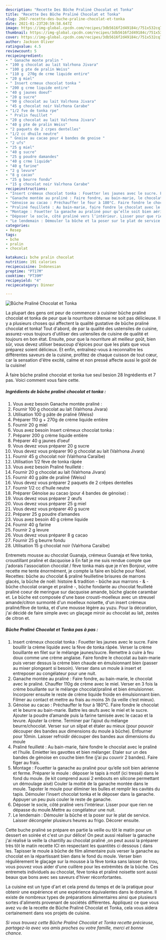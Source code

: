 ```yaml
---
description: "Recette Des Bûche Praliné Chocolat et Tonka"
title: "Recette Des Bûche Praliné Chocolat et Tonka"
slug: 2667-recette-des-buche-praline-chocolat-et-tonka
date: 2021-01-23T20:59:58.647Z
image: https://img-global.cpcdn.com/recipes/3db5616f2d49184c/751x532cq70/buche-praline-chocolat-et-tonka-photo-principale-de-la-recette.jpg
thumbnail: https://img-global.cpcdn.com/recipes/3db5616f2d49184c/751x532cq70/buche-praline-chocolat-et-tonka-photo-principale-de-la-recette.jpg
cover: https://img-global.cpcdn.com/recipes/3db5616f2d49184c/751x532cq70/buche-praline-chocolat-et-tonka-photo-principale-de-la-recette.jpg
author: Jackson Oliver
ratingvalue: 4.5
reviewcount: 5
recipeingredient:
- " Ganache monte pralin "
- "100 g chocolat au lait Valrhona Jivara"
- "100 g pte de pralin Weiss"
- "110 g  270g de crme liquide entire"
- "20 g miel"
- " Insert crmeux chocolat tonka "
- "200 g crme liquide entire"
- "40 g jaunes doeuf"
- "20 g sucre"
- "90 g chocolat au lait Valrhona Jivara"
- "45 g chocolat noir Valrhona Carabe"
- "1/2 fve de tonka rpe"
- " Pralin feuillet "
- "20 g chocolat au lait Valrhona Jivara"
- "40 g pte de pralin Weiss"
- "2 paquets de 2 crpes dentelles"
- "1/2 cc dhuile neutre"
- " Gnoise au cacao pour 4 bandes de gnoise "
- "2 ufs"
- "25 g miel"
- "40 g sucre"
- "25 g poudre damandes"
- "40 g crme liquide"
- "40 g farine"
- "2 g levure"
- "8 g cacao"
- "25 g beurre fondu"
- "15 g chocolat noir Valrhona Carabe"
recipeinstructions:
- "Insert crémeux chocolat tonka : Fouetter les jaunes avec le sucre. Faire bouillir la crème liquide avec la fève de tonka râpée. Verser la crème bouillante en filet sur le mélange jaunes/sucre. Remettre à cuire à feu doux comme une crème anglaise. Faire fondre le chocolat au bain-marie puis verser dessus la crème bien chaude en émulsionnant bien (passer au mixer plongeant si besoin). Verser dans un moule à insert et entreposer au congélateur pour une nuit."
- "Ganache montée au praliné : Faire fondre, au bain-marie, le chocolat avec le praliné. Chauffer 110g de crème avec le miel. Verser en 3 fois la crème bouillante sur le mélange chocolat/praliné et bien émulsionner. Incorporer ensuite le reste de crème liquide froide en émulsionnant bien. Filmer au contact et mettre au frais au moins 3h (la veille c’est mieux)."
- "Génoise au cacao : Préchauffer le four à 180°C. Faire fondre le chocolat et le beurre au bain-marie. Battre les œufs avec le miel et le sucre. Ajouter la poudre d’amande puis la farine tamisée avec le cacao et la levure. Ajouter la crème. Terminer par l’ajout du mélange beurre/chocolat. Verser sur un silpat et étaler au mieux (pour pouvoir découper des bandes aux dimensions du moule à bûche). Enfourner pour 10min. Laisser refroidir découper des bandes aux dimensions du moule"
- "Praliné feuilleté : Au bain-marie, faire fondre le chocolat avec le praliné et l’huile. Emietter les gavottes et bien mélanger. Etaler sur un des bandes de génoise en couche bien fine (j’ai pu couvrir 2 bandes). Faire figer au frais."
- "Montage : Fouetter la ganache au praliné pour qu’elle soit bien aérienne et ferme. Préparer le moule : déposer le tapis à motif (ici tressé) dans le fond du moule. (le kit comprend aussi 2 embouts en silicone permettant un démoulage aisé) Couler la moitié de la ganache montée dans le moule. Tapoter le moule pour éliminer les bulles et remplir les cavités du tapis. Démouler l’insert chocolat tonka et le déposer dans la ganache. Appuyer un peu puis couler le reste de ganache."
- "Déposer le socle, côté praliné vers l’intérieur. Lisser pour que rien ne dépasse du moule.Mettre au congélateur une nuit."
- "Le lendemain : Démouler la bûche et la poser sur le plat de service. Laisser décongeler plusieurs heures au frigo. Décorer ensuite."
categories:
- Resep
tags:
- bche
- pralin
- chocolat

katakunci: bche pralin chocolat 
nutrition: 191 calories
recipecuisine: Indonesian
preptime: "PT17M"
cooktime: "PT39M"
recipeyield: "4"
recipecategory: Dinner

---
```



![Bûche Praliné Chocolat et Tonka](https://img-global.cpcdn.com/recipes/3db5616f2d49184c/751x532cq70/buche-praline-chocolat-et-tonka-photo-principale-de-la-recette.jpg)

La plupart des gens ont peur de commencer à cuisiner bûche praliné chocolat et tonka de peur que la nourriture obtenue ne soit pas délicieuse. Il y a plusieurs choses qui affectent la qualité gustative de bûche praliné chocolat et tonka! Tout d'abord, de par la qualité des ustensiles de cuisine, assurez-vous toujours d'utiliser des ustensiles de cuisine de qualité et toujours en bon état. Ensuite, pour que la nourriture ait meilleur goût, bien sûr, vous devez utiliser beaucoup d'épices pour que les plats que vous préparez soient délicieux. Et enfin, entraînez-vous à reconnaître les différentes saveurs de la cuisine, profitez de chaque cuisson de tout cœur, car la sensation d'être excité, calme et non pressé affecte aussi le goût de la cuisine!

<!--inarticleads1-->

À faire bûche praliné chocolat et tonka tue seul besion 28 Ingrédients et 7 pas. Voici comment vous faire cette.

##### Ingrédients de bûche praliné chocolat et tonka :

1. Vous avez besoin  Ganache montée praliné :
1. Fournir 100 g chocolat au lait (Valrhona Jivara)
1. Utilisation 100 g pâte de praliné (Weiss)
1. Préparer 110 g + 270g de crème liquide entière
1. Fournir 20 g miel
1. Vous avez besoin  Insert crémeux chocolat tonka :
1. Préparer 200 g crème liquide entière
1. Préparer 40 g jaunes d’oeuf
1. Vous devez vous préparer 20 g sucre
1. Vous devez vous préparer 90 g chocolat au lait (Valrhona Jivara)
1. Fournir 45 g chocolat noir (Valrhona Caraïbe)
1. Utilisation 1/2 fève de tonka râpée
1. Vous avez besoin  Praliné feuilleté :
1. Fournir 20 g chocolat au lait (Valrhona Jivara)
1. Fournir 40 g pâte de praliné (Weiss)
1. Vous devez vous préparer 2 paquets de 2 crêpes dentelles
1. Fournir 1/2 cc d’huile neutre
1. Préparer  Génoise au cacao (pour 4 bandes de génoise) :
1. Vous devez vous préparer 2 œufs
1. Vous devez vous préparer 25 g miel
1. Vous devez vous préparer 40 g sucre
1. Préparer 25 g poudre d’amandes
1. Vous avez besoin 40 g crème liquide
1. Fournir 40 g farine
1. Fournir 2 g levure
1. Vous devez vous préparer 8 g cacao
1. Fournir 25 g beurre fondu
1. Utilisation 15 g chocolat noir (Valrhona Caraïbe)


Entremets mousse au chocolat Guanaja, crémeux Guanaja et fève tonka, croustillant praliné et dacquoise à En fait je me suis rendue compte que j&#39;adorais l&#39;association chocolat / fève tonka mais que je n&#39;en Bonjour, votre recette me tente énormément, je compte la faire en bûche pour Noel. Recettes: bûche au chocolat &amp; praliné feuilletine brisures de marrons glacés, la bûche de noël: histoire &amp; tradition - bûche aux marrons - &amp; - bûche chocolat orange et praliné -, bûche fondante au chocolat feuilleté praliné coeur de meringue sur dacquoise amande, bûche glacée carambar et. Le bûche est composée d&#39;une base crousti-moelleux avec un streusel amande/citron surmonté d&#39;un moelleux noisette, d&#39;un insert crémeux praliné/fève de tonka, et d&#39;une mousse légère au yuzu. Pour la décoration, j&#39;ai décidé de faire simple avec un glaçage miroir au chocolat au lait, zestes de citron et. 

<!--inarticleads2-->

##### Bûche Praliné Chocolat et Tonka pas à pas :

1. Insert crémeux chocolat tonka : Fouetter les jaunes avec le sucre. Faire bouillir la crème liquide avec la fève de tonka râpée. Verser la crème bouillante en filet sur le mélange jaunes/sucre. Remettre à cuire à feu doux comme une crème anglaise. Faire fondre le chocolat au bain-marie puis verser dessus la crème bien chaude en émulsionnant bien (passer au mixer plongeant si besoin). Verser dans un moule à insert et entreposer au congélateur pour une nuit.
1. Ganache montée au praliné : Faire fondre, au bain-marie, le chocolat avec le praliné. Chauffer 110g de crème avec le miel. Verser en 3 fois la crème bouillante sur le mélange chocolat/praliné et bien émulsionner. Incorporer ensuite le reste de crème liquide froide en émulsionnant bien. Filmer au contact et mettre au frais au moins 3h (la veille c’est mieux).
1. Génoise au cacao : Préchauffer le four à 180°C. Faire fondre le chocolat et le beurre au bain-marie. Battre les œufs avec le miel et le sucre. Ajouter la poudre d’amande puis la farine tamisée avec le cacao et la levure. Ajouter la crème. Terminer par l’ajout du mélange beurre/chocolat. Verser sur un silpat et étaler au mieux (pour pouvoir découper des bandes aux dimensions du moule à bûche). Enfourner pour 10min. Laisser refroidir découper des bandes aux dimensions du moule
1. Praliné feuilleté : Au bain-marie, faire fondre le chocolat avec le praliné et l’huile. Emietter les gavottes et bien mélanger. Etaler sur un des bandes de génoise en couche bien fine (j’ai pu couvrir 2 bandes). Faire figer au frais.
1. Montage : Fouetter la ganache au praliné pour qu’elle soit bien aérienne et ferme. Préparer le moule : déposer le tapis à motif (ici tressé) dans le fond du moule. (le kit comprend aussi 2 embouts en silicone permettant un démoulage aisé) Couler la moitié de la ganache montée dans le moule. Tapoter le moule pour éliminer les bulles et remplir les cavités du tapis. Démouler l’insert chocolat tonka et le déposer dans la ganache. Appuyer un peu puis couler le reste de ganache.
1. Déposer le socle, côté praliné vers l’intérieur. Lisser pour que rien ne dépasse du moule.Mettre au congélateur une nuit.
1. Le lendemain : Démouler la bûche et la poser sur le plat de service. Laisser décongeler plusieurs heures au frigo. Décorer ensuite.


Cette buche praliné se prépare en partie la veille ou tôt le matin pour un dessert en soirée et c&#39;est un pur délice! On peut aussi réaliser la ganache j&#39;ai réalisé la veille la chantilly au chocolat praliné ,on peut aussi la préparer très tôt le matin recette ICI en respectant les quantités ci dessous ( dans les. Tapisser le moule à bûche de film alimentaire puis verser la ganache au chocolat en la répartissant bien dans le fond du moule. Verser bien régulièrement le glaçage sur la mousse à la fève tonka sans laisser de trou, vous pouvez vous aider d&#39;une cuillère pour les extrémités de la bûche. Ces entremets individuels au chocolat, fève tonka et praliné noisette sont aussi beaux que bons avec ses saveurs d&#39;hiver réconfortantes. 

<!--inarticleads1-->

<p>
La cuisine est un type d'art et cela prend du temps et de la pratique pour obtenir une expérience et une expérience équivalentes dans le domaine. Il existe de nombreux types de préparations alimentaires ainsi que plusieurs sortes d'aliments provenant de sociétés différentes. Appliquez ce que vous avez vu de la recette de Bûche Praliné Chocolat et Tonka, cela vous aidera certainement dans vos projets de cuisine.
</p>

<p>
<i>Si vous trouvez cette Bûche Praliné Chocolat et Tonka recette précieuse, partagez-la avec vos amis proches ou votre famille, merci et bonne chance.</i>
</p>
